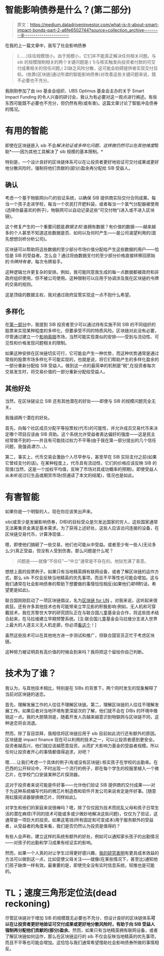 # 智能影响债券是什么？(第二部分)

> 原文：<https://medium.datadriveninvestor.com/what-is-it-about-smart-impact-bonds-part-2-a6fe6502744?source=collection_archive---------8----------------------->

在我的上一篇文章中，我写了社会影响债券

> (……)往往规模很小。由于规模小，它们并不能真正解决任何相关问题。与 sib 的规模限制相关的两个关键问题是:( 1)与核实触发向投资者付款的可交付成果相关的信任问题,( 2)缺乏风险分散，这可能会妨碍提供者实现交付目标。(依靠)区块链(通过所谓的智能影响债券)对改善这些关键问题来说，既不必要也不充分。

我刚刚参加了由 ixo 基金会组织、UBS Optimus 基金会主办的关于 Smart Impact Funding 的令人兴奋的研讨会，我认为有必要对这一观点进行阐述。有些东西可能既不必要也不充分，但仍然有用(或有害)。这篇文章讨论了智能冲击债券的情况。

# 有用的智能

即使在区块链嵌入 sib 不会*解决验证或多样化问题，这样做仍然可以在其他维度*帮助*——因为其他工具解决了 sib 规模的基本限制。*

特别是，一个设计良好的区块链体系可以在让投资者更好地验证可交付成果或更好地分散风险时，强制将他们贡献的(部分)盈余再分配给 SIB 受益人。

## 确认

考虑一个基于物联网(IoT)的验证系统，以确保 SIB 提供商实际交付合同成果。每当一个孩子走进学校，每当一个农民打开肥料袋，或者每当一个氯气分配器被使用(选择你最喜欢的例子)，物联网可以自动记录这些“可交付物”(进入或不进入区块链)。

这个修复产生的一个重要问题是*数据主权*:谁拥有数据？有价值的数据——越来越多的个人甚至不知道这些数据是否、如何以及何时产生——是公司渴望利用的(首先想想剑桥分析公司)。

区块链可以帮助将这些数据的至少部分市场价值分配给产生这些数据的用户——恰恰是 SIB 的受益者。怎么会？通过将由数据支付的至少部分价格直接转移回原始的*令牌持有者*，每次令牌易手。

这种逻辑允许更复杂的安排。例如，我可能同意我生成的每一点数据都被政府和非政府组织使用，但不被公司使用。这种限制可以应用于协调涉及我在区块链的令牌的交易的规则。

这是顶级的数据主权，我对通过政府监管实现这一点不抱什么希望。

## 多样化

在[第一部分](https://medium.com/@guilhermefinkelfarblichand/what-is-it-about-smart-impact-bonds-fa58579b45c8)中，我提到 SIB 投资者至少可以通过持有实施不同 SIB 的不同组织的股票来实现某种程度的多样化，但要承受不同的特质风险。区块链对此没有必要，尽管通过建立一个[影响索赔](https://medium.com/ixo-blog/smart-impact-bonds-420324ac720f)市场，当然可能实现类似的安排——受到与流动性、可见性和价格发现问题相关的限制。

如果这种安排在区块链切实可行，它可能会产生一种优势，而这种优势通常是通过常规的股票市场多样化不可能实现的，也就是说，将它们帮助产生的多样化盈余的一部分重新分配给 SIB 受益人。做到这一点的最简单的机制是“税”,在投资者每次交易发生时，将交易价值的一部分重新分配给受益人。

## 其他好处

当然，在区块链设立 SIB 还有其他潜在的好处——即使与 SIB 的规模问题完全无关。

我强调两个潜在的好处。

首先，向每个社区成员分配平等投票权(代币)的可能性，并允许成员交易代币来决定哪个项目应该由 SIB 资助。这个系统允许受益者表达偏好的强度——这是民主经常做不到的——并且有可能绕过权力不平等(由于我在第一部分提出的几个信任问题，我强调*潜力*、*、)。*

第二，事实上，代币交易会激励个人尽早参与，甚至早在 SIB 实际支付之前(如果它曾经支付的话)。在某种程度上，代币具有流动性，它们的价格应该反映 SIB 的现值(当然，这是一个加权平均值，反映了市场对其成功概率的预期)。即使受益人从未听说过衍生品或期货市场(但通读了本文的结尾)，情况也是如此。

# 有害智能

如果你是一个明智的人，现在你应该笑出声来。

sib(或至少是发展影响债券，DIB)的目标受众是欠发达国家的穷人，这些国家通常无法筹集资金满足基本需求。为了获得上述好处，这些人应该访问连接的设备，在区块链交易代币，计算净现值…

嗯，即使他们搞砸了一些交易，他们也可能从中受益。或者至少有一些人(无论多么少)真正受益，但没有人受到伤害。那么问题是什么呢？

> 问题是——就像“不信任”—“中立”通常是不存在的。地狱充满了善意。

想想上面的投票例子。如果只有当地精英拥有联网设备，或者了解区块链的运作方式，那么 sib 不仅会反映当地精英的优先事项，而且不平等性也可能会增加。这与我们通常在社会影响债券的帮助下想要做的事情恰恰相反(如果他们*聪明*的话，希望更是如此)。

联合国刚刚启动了一项区块链倡议，名为[区块链 for UN](https://unite.un.org/techevents/humanitarian-blockchain) 。对我来说，这听起来很疯狂。还有许多其他技术也有可能带来立竿见影的积极影响:例如，无人机和可穿戴技术，我在苏黎世大学的研究团队正在与联合国儿童基金会合作，将这些技术结合起来，在马拉维建立早期预警系统。[注:联合国儿童基金会马拉维分支进入世界上最大的人道主义无人机走廊，你必须[看这个](http://unicefstories.org/drones/malawi/)！]

虽然这些技术可以在其他地方进一步测试和推广，但联合国官员正忙于考虑区块链。

这种努力被证明具有高价值的时候会到来吗？我将把这个留给你自己判断。

# 技术为了谁？

我认为，与其他技术相比，特别是在 SIBs 的背景下，两个同时发生的现象解释了当前对区块链的迷恋。

首先，理解发展工作的人往往不理解区块链。第二，理解区块链的人往往不理解发展工作。如果后者对当地环境有更深层次的了解，他们就不会在 DIBs 的环境中推销这一点。我的大胆猜测是，随着开发人员越来越意识到物联网与区块链不同，这种迷恋将会消退。

然而，除了盲目崇拜，我相信将区块链应用于 sib 目前如此流行还有额外的原因。区块链是 impact finance 现在可以利用的技术之一，可以让投资者感到更安全。投资者越高兴，他们就应该越愿意投资，从而扩大影响力基金的受益者规模。所以任何让投资者开心的事情都值得追求，对吧？

嗯……让我们考虑一个具体的例子(有或没有区块链):核实孩子在学校的出勤率。在巴西的公开辩论中，不时出现一个流行的例子，即在每个学生的校服里植入一个微芯片，在学校门口安装某种芯片探测器。

这对于投资者来说可能是件好事——允许他们验证 SIB 提供商的交付成果——对于为这种系统编写代码的微芯片制造商和软件开发公司来说肯定是件好事。[随意用虹膜阅读器替换微芯片，同样如此]。

对学生和他们的家庭来说很棒吗？嗯，除了仅仅因为技术而扰乱父母和孩子日常生活的潜在麻烦(不同的技术可能或多或少微妙地解决这些问题)，仅仅为了验证，这通常是一项巨大的投资。如果这笔钱(所有固定和可变成本)用于服务额外的受益者，从受益者的角度来看，我们是否仍然认为投资是值得的？

有些人会声称，建立这样的系统有额外的好处，例如可以通知家长孩子的出勤情况——对孩子的出勤和学习成果有经证实的影响。

然而，如果一个人真的对让学生过得更好感兴趣，[我的研究表明](https://www.econ.uzh.ch/dam/jcr:4cfaa2f9-82bb-48ca-b551-903ca1086dcc/sms_draft.pdf)有更具成本效益的方法可以做到这一点，比如促使父母关注——就像(在某些情况下，甚至比)通知他们孩子缺席一样有效。最重要的是，即使完全没有实时信息系统，轻推也是可能的。

# TL；速度三角形定位法(dead reckoning)

尽管区块链对于增加 SIB 的规模既无必要也不充分，但设计良好的区块链体系**可以在让投资者更好地验证可交付成果或更好地分散风险时，有助于向 SIB 受益人强制再分配他们贡献的(部分)盈余**。然而，如果只有当地精英拥有联网设备，或者了解区块链如何运作，那么在区块链运行的 sib 不仅会反映当地精英的优先事项，而且不平等也可能会增加。这恰恰与我们通常希望借助社会影响债券所做的事情相反。